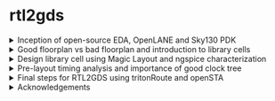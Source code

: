 # rtl2gds

<details>
  <summary>Inception of open-source EDA, OpenLANE and Sky130 PDK  </summary>
  
![image](https://github.com/user-attachments/assets/51bb7bea-3309-4f75-b56f-43431fba601a)

</details>

<details>
  <summary> Good floorplan vs bad floorplan and introduction to library cells  </summary>

![image](https://github.com/user-attachments/assets/ecfa04f7-6f66-4207-a730-6d27609e5b47)

</details>

<details>
  <summary> Design library cell using Magic Layout and ngspice characterization  </summary>
  
![image](https://github.com/user-attachments/assets/4526c5dc-1411-41a0-bc48-9e602bbfd233)


</details>

<details>
  <summary>Pre-layout timing analysis and importance of good clock tree  </summary>

  ![image](https://github.com/user-attachments/assets/568d5c15-9eb0-4d5d-8e20-1f8bb54f48ed)



</details>

<details>
  <summary> Final steps for RTL2GDS using tritonRoute and openSTA </summary>
  
![image](https://github.com/user-attachments/assets/0317a60e-b1e7-4b9e-b6fb-84ff59a04230)


</details>

<details>
  <summary> Acknowledgements </summary>

[Kunal P Ghosh](https://github.com/kunalg123)  : Director and co-founder of VLSI System Design (VSD) Corp. Pvt. Ltd.
[Nickson Jose](https://github.com/nickson-jose) : Technical Lead @HCLTech , Ex-Intel
[R. Timothy Edwards](https://github.com/RTimothyEdwards) : Senior Vice President of Analog and Design at efabless corporation

</details>
